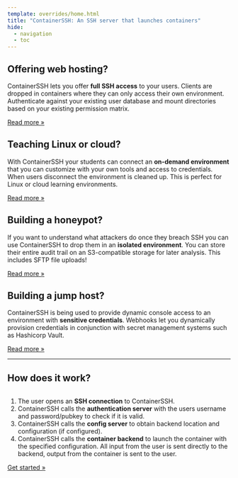 ```yaml
---
template: overrides/home.html
title: "ContainerSSH: An SSH server that launches containers"
hide:
  - navigation
  - toc
---
```


<div class="grid grid--4">
<div class="grid__box">
<h2>Offering web hosting?</h2>
<p>ContainerSSH lets you offer <strong>full SSH access</strong> to your users. Clients are dropped in containers where they can only access their own environment. Authenticate against your existing user database and mount directories based on your existing permission matrix.</p>
<p><a href="usecases/webhosting/" class="md-button">Read more »</a></p>
</div>
<div class="grid__box">
<h2>Teaching Linux or cloud?</h2>
<p>With ContainerSSH your students can connect an <strong>on-demand environment</strong> that you can customize with your own tools and access to credentials. When users disconnect the environment is cleaned up. This is perfect for Linux or cloud learning environments.</p>
<p><a href="usecases/learning/" class="md-button">Read more »</a></p>
</div>
<div class="grid__box">
<h2>Building a honeypot?</h2>
<p>If you want to understand what attackers do once they breach SSH you can use ContainerSSH to drop them in an <strong>isolated environment</strong>. You can store their entire audit trail on an S3-compatible storage for later analysis. This includes SFTP file uploads!</p>
<p><a href="usecases/honeypots/" class="md-button">Read more »</a></p>
</div>
<div class="grid__box">
<h2>Building a jump host?</h2>
<p>ContainerSSH is being used to provide dynamic console access to an environment with <strong>sensitive credentials</strong>. Webhooks let you dynamically provision credentials in conjunction with secret management systems such as Hashicorp Vault.</p>
<p><a href="usecases/security/" class="md-button">Read more »</a></p>
</div>
</div>

---

## How does it work?

<div class="grid">
<div class="grid__box">
<img src="/images/architecture.svg" alt="" />
<ol>
<li>The user opens an <strong>SSH connection</strong> to ContainerSSH.</li>
<li>ContainerSSH calls the <strong>authentication server</strong> with the users username and password/pubkey to check if it is valid.</li>
<li>ContainerSSH calls the <strong>config server</strong> to obtain backend location and configuration (if configured).</li>
<li>ContainerSSH calls the <strong>container backend</strong> to launch the container with the specified configuration. All input from the user is sent directly to the backend, output from the container is sent to the user.</li>
</ol>   
<p><a href="/getting-started/" class="md-button">Get started »</a></p>
</div>
<div class="grid__box">
<img src="/images/ssh-in-action.gif" alt="" />
</div>
</div>